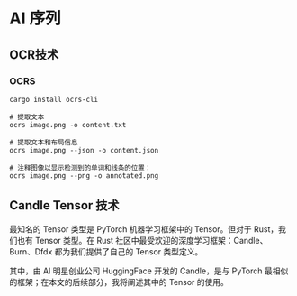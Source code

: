 # AI 序列


## OCR技术

### OCRS

```shell
cargo install ocrs-cli

# 提取文本
ocrs image.png -o content.txt

# 提取文本和布局信息
ocrs image.png --json -o content.json

# 注释图像以显示检测到的单词和线条的位置：
ocrs image.png --png -o annotated.png
```


## Candle Tensor 技术

最知名的 Tensor 类型是 PyTorch 机器学习框架中的 Tensor。但对于 Rust，我们也有 Tensor 类型。在 Rust 社区中最受欢迎的深度学习框架：Candle、Burn、Dfdx 都为我们提供了自己的 Tensor 类型定义。

其中，由 AI 明星创业公司 HuggingFace 开发的 Candle，是与 PyTorch 最相似的框架；在本文的后续部分，我将阐述其中的 Tensor 的使用。
